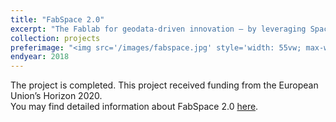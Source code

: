 ```yaml
---
title: "FabSpace 2.0"
excerpt: "The Fablab for geodata-driven innovation – by leveraging Space data in particular, in Universities 2.0<br/>Role: Senior Researcher<br/>"
collection: projects
preferimage: "<img src='/images/fabspace.jpg' style='width: 55vw; max-width: 330px'>"
endyear: 2018
---
```



The project is completed. This project received funding from the European Union’s Horizon 2020.<br/>
You may find detailed information about FabSpace 2.0 [here](https://cordis.europa.eu/project/id/693210).



